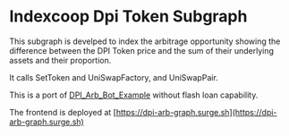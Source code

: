 # Indexcoop Dpi Token Subgraph

This subgraph is develped to index the arbitrage opportunity showing the difference between the DPI Token price and the sum of their underlying assets and their proportion.

It calls SetToken and UniSwapFactory, and UniSwapPair.

This is a port of [DPI_Arb_Bot_Example](https://github.com/ConcourseOpen/DPI_Arb_Bot_Example) without flash loan capability.

The frontend is deployed at [https://dpi-arb-graph.surge.sh](https://dpi-arb-graph.surge.sh)


